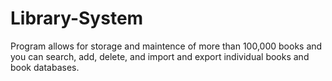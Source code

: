 # Library-System
Program allows for storage and maintence of more than 100,000 books and you can search, add, delete, and import and export individual books and book databases.
